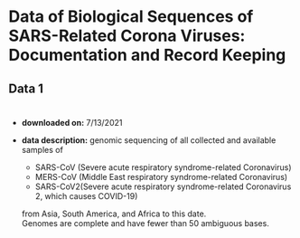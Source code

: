 # Data of Biological Sequences of SARS-Related Corona Viruses: Documentation and Record Keeping
## Data 1
#
- **downloaded on:** 7/13/2021
- **data description:** genomic sequencing of all collected and available samples of 
    - SARS-CoV (Severe acute respiratory syndrome-related Coronavirus)
    - MERS-CoV (Middle East respiratory syndrome-related Coronavirus)
    - SARS-CoV2(Severe acute respiratory syndrome-related Coronavirus 2, which causes COVID-19)

    from Asia, South America, and Africa to this date.\
    Genomes are complete and have fewer than 50 ambiguous bases. 